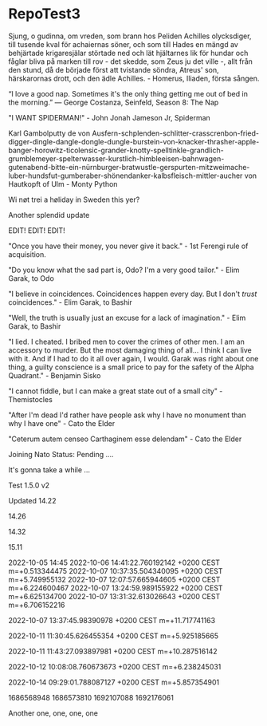 # RepoTest3

Sjung, o gudinna, om vreden, som brann hos Peliden Achilles olycksdiger, till tusende kval för achaiernas söner, och som till Hades en mängd av behjärtade krigaresjälar störtade ned och lät hjältarnes lik för hundar och fåglar bliva på marken till rov - det skedde, som Zeus ju det ville -, allt från den stund, då de började först att tvistande söndra, Atreus' son, härskarornas drott, och den ädle Achilles. - Homerus, Iliaden, första sången.

“I love a good nap. Sometimes it's the only thing getting me out of bed in the morning.”
— George Costanza, Seinfeld, Season 8: The Nap

"I WANT SPIDERMAN!" - John Jonah Jameson Jr, Spiderman

Karl Gambolputty de von Ausfern-schplenden-schlitter-crasscrenbon-fried-digger-dingle-dangle-dongle-dungle-burstein-von-knacker-thrasher-apple-banger-horowitz-ticolensic-grander-knotty-spelltinkle-grandlich-grumblemeyer-spelterwasser-kurstlich-himbleeisen-bahnwagen-gutenabend-bitte-ein-nürnburger-bratwustle-gerspurten-mitzweimache-luber-hundsfut-gumberaber-shönendanker-kalbsfleisch-mittler-aucher von Hautkopft of Ulm - Monty Python

Wi nøt trei a høliday in Sweden this yer?

Another splendid update 

EDIT! EDIT! EDIT!

"Once you have their money, you never give it back." - 1st Ferengi rule of acquisition.

"Do you know what the sad part is, Odo? I'm a very good tailor." - Elim Garak, to Odo

"I believe in coincidences. Coincidences happen every day. But I don't *trust* coincidences." - Elim Garak, to Bashir

"Well, the truth is usually just an excuse for a lack of imagination." - Elim Garak, to Bashir

"I lied. I cheated. I bribed men to cover the crimes of other men. I am an accessory to murder. But the most damaging thing of all... I think I can live with it. And if I had to do it all over again, I would. Garak was right about one thing, a guilty conscience is a small price to pay for the safety of the Alpha Quadrant." - Benjamin Sisko

"I cannot fiddle, but I can make a great state out of a small city" - Themistocles

"After I'm dead I'd rather have people ask why I have no monument than why I have one" - Cato the Elder

"Ceterum autem censeo Carthaginem esse delendam" - Cato the Elder

Joining Nato Status: Pending ....

It's gonna take a while ...

Test 1.5.0 v2

Updated 14.22

14.26

14.32

15.11

2022-10-05 14:45
2022-10-06 14:41:22.760192142 +0200 CEST m=+0.513344475
2022-10-07 10:37:35.504340095 +0200 CEST m=+5.749955132
2022-10-07 12:07:57.665944605 +0200 CEST m=+6.224600467
2022-10-07 13:24:59.989155922 +0200 CEST m=+6.625134700
2022-10-07 13:31:32.613026643 +0200 CEST m=+6.706152216

2022-10-07 13:37:45.98390978 +0200 CEST m=+11.717741163

2022-10-11 11:30:45.626455354 +0200 CEST m=+5.925185665

2022-10-11 11:43:27.093897981 +0200 CEST m=+10.287516142

2022-10-12 10:08:08.760673673 +0200 CEST m=+6.238245031

2022-10-14 09:29:01.788087127 +0200 CEST m=+5.857354901

1686568948
1686573810
1692107088
1692176061

Another one, one, one, one

